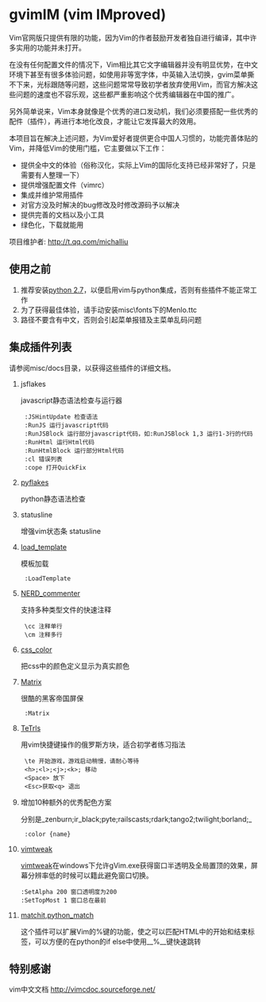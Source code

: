 gvimIM (vim IMproved)
=============

Vim官网版只提供有限的功能，因为Vim的作者鼓励开发者独自进行编译，其中许多实用的功能并未打开。

在没有任何配置文件的情况下，Vim相比其它文字编辑器并没有明显优势，在中文环境下甚至有很多体验问题，如使用非等宽字体，中英输入法切换，gvim菜单撕不下来，光标跟随等问题，这些问题常常导致初学者放弃使用Vim，而官方解决这些问题的速度也不容乐观，这些都严重影响这个优秀编辑器在中国的推广。  

另外简单说来，Vim本身就像是个优秀的进口发动机，我们必须要搭配一些优秀的配件（插件），再进行本地化改良，才能让它发挥最大的效用。

本项目旨在解决上述问题，为Vim爱好者提供更合中国人习惯的，功能完善体贴的Vim，并降低Vim的使用门槛，它主要做以下工作：

* 提供全中文的体验（俗称汉化，实际上Vim的国际化支持已经非常好了，只是需要有人整理一下）
* 提供增强配置文件（vimrc）
* 集成并维护常用插件
* 对官方没及时解决的bug修改及时修改源码予以解决
* 提供完善的文档以及小工具
* 绿色化，下载就能用

项目维护者: <http://t.qq.com/michalliu>

使用之前
-----------------------
1. 推荐安装[python 2.7](http://python.org/getit/)，以便启用vim与python集成，否则有些插件不能正常工作
2. 为了获得最佳体验，请手动安装misc\fonts下的Menlo.ttc
3. 路径不要含有中文，否则会引起菜单报错及主菜单乱码问题

集成插件列表
-----------------------

请参阅misc/docs目录，以获得这些插件的详细文档。

1. jsflakes

    javascript静态语法检查与运行器
    
        :JSHintUpdate 检查语法
        :RunJS 运行javascript代码
        :RunJSBlock 运行部分javascript代码，如:RunJSBlock 1,3 运行1-3行的代码
        :RunHtml 运行Html代码
        :RunHtmlBlock 运行部分Html代码
        :cl 错误列表
        :cope 打开QuickFix
   
2. [pyflakes](http://www.vim.org/scripts/script.php?script_id=2441)

    python静态语法检查 
   
3. statusline

    增强vim状态条 statusline
   
4. [load_template](http://www.vim.org/scripts/script.php?script_id=2957)

    模板加载
    
        :LoadTemplate
    
5. [NERD_commenter](http://www.vim.org/scripts/script.php?script_id=1218)

    支持多种类型文件的快速注释
    
        \cc 注释单行
        \cm 注释多行
    
6. [css_color](http://www.vim.org/scripts/script.php?script_id=2150)

    把css中的颜色定义显示为真实颜色
    
7. [Matrix](http://www.vim.org/scripts/script.php?script_id=1189)

    很酷的黑客帝国屏保
    
        :Matrix
    
8. [TeTrls](http://www.vim.org/scripts/script.php?script_id=172)

    用vim快捷键操作的俄罗斯方块，适合初学者练习指法
    
        \te 开始游戏，游戏启动稍慢，请耐心等待
        <h>;<l>;<j>;<k>; 移动
        <Space> 放下
        <Esc>获取<q> 退出
    
9. 增加10种额外的优秀配色方案

    分别是_zenburn;ir_black;pyte;railscasts;rdark;tango2;twilight;borland;_
    
        :color {name}
        
10. [vimtweak](http://www.vim.org/scripts/script.php?script_id=687)

    [vimtweak](https://github.com/mattn/vimtweak)在windows下允许gVim.exe获得窗口半透明及全局置顶的效果，屏幕分辨率低的时候可以籍此避免窗口切换。
    
        :SetAlpha 200 窗口透明度为200
        :SetTopMost 1 窗口总在最前

11. [matchit](http://www.vim.org/scripts/script.php?script_id=39),[python\_match](http://www.vim.org/scripts/script.php?script_id=386)
     
    这个插件可以扩展Vim的%键的功能，使之可以匹配HTML中的开始和结束标签，可以方便的在python的if else中使用__%__键快速跳转

特别感谢
-----------------------
vim中文文档 <http://vimcdoc.sourceforge.net/>

